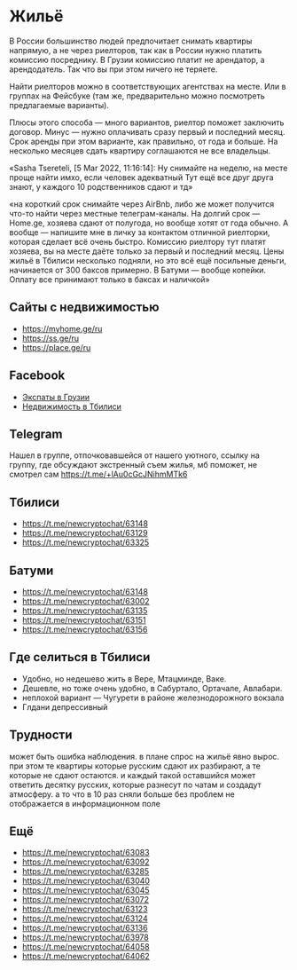# Жильё

В России большинство людей предпочитает снимать квартиры напрямую, а не через риелторов, так как в России нужно платить комиссию посреднику. В Грузии комиссию платит не арендатор, а арендодатель. Так что вы при этом ничего не теряете.

Найти риелторов можно в соответствующих агентствах на месте. Или в группах на Фейсбуке (там же, предварительно можно посмотреть предлагаемые варианты).

Плюсы этого способа — много вариантов, риелтор поможет заключить договор. Минус — нужно оплачивать сразу первый и последний месяц. Срок аренды при этом варианте, как правильно, от года и больше. На несколько месяцев сдать квартиру соглашаются не все владельцы.

«Sasha Tsereteli, [5 Mar 2022, 11:16:14]:
Ну снимайте на неделю, на месте проще найти имхо, если человек адекватный
Тут ещё все друг друга знают, у каждого 10 родственников сдают и тд»

«на короткий срок снимайте через AirBnb, либо же может получится что-то найти через местные телеграм-каналы. На долгий срок — Home.ge, хозяева сдают от полугода, но вообще хотят от года обычно. А вообще — напишите мне в личку за контактом отличной риелторки, которая сделает всё очень быстро. Комиссию риелтору тут платят хозяева, вы на месте даёте только за первый и последний месяц. Цены жильё в Тбилиси несколько подняли, но это всё ещё посильные деньги, начинается от 300 баксов примерно. В Батуми — вообще копейки. Оплату все принимают только в баксах и наличкой»

## Сайты с недвижимостью
 * https://myhome.ge/ru
 * https://ss.ge/ru
 * https://place.ge/ru

## Facebook
 * [Экспаты в Грузии](https://www.facebook.com/groups/574026189726770/)
 * [Недвижимость в Тбилиси](https://www.facebook.com/search/top?q=%D0%BD%D0%B5%D0%B4%D0%B2%D0%B8%D0%B6%D0%B8%D0%BC%D0%BE%D1%81%D1%82%D1%8C%20%D0%B2%20%D1%82%D0%B1%D0%B8%D0%BB%D0%B8%D1%81%D0%B8)

## Telegram
Нашел в группе, отпочковавшейся от нашего уютного, ссылку на группу, где обсуждают экстренный съем жилья, мб поможет, не смотрел сам https://t.me/+lAu0cGcJNihmMTk6

## Тбилиси
* https://t.me/newcryptochat/63148
* https://t.me/newcryptochat/63129
* https://t.me/newcryptochat/63325

## Батуми
* https://t.me/newcryptochat/63148
* https://t.me/newcryptochat/63002
* https://t.me/newcryptochat/63135
* https://t.me/newcryptochat/63151
* https://t.me/newcryptochat/63156

## Где селиться в Тбилиси
* Удобно, но недешево жить в Вере, Мтацминде, Ваке. 
* Дешевле, но тоже очень удобно, в Сабуртало, Ортачале, Авлабари. 
* неплохой вариант — Чугурети в районе железнодорожного вокзала
* Глдани депрессивный

## Трудности 
может быть ошибка наблюдения. в плане спрос на жильё явно вырос. при этом те квартиры которые русским сдают их разбирают, а те которые не сдают остаются. и каждый такой оставшийся может ответить десятку русских, которые разнесут по чатам и создадут атмосферу. а то что в 10 раз сняли больше без проблем не отображается в информационном поле


## Ещё
* https://t.me/newcryptochat/63083
* https://t.me/newcryptochat/63092
* https://t.me/newcryptochat/63285
* https://t.me/newcryptochat/63040
* https://t.me/newcryptochat/63045
* https://t.me/newcryptochat/63072
* https://t.me/newcryptochat/63123
* https://t.me/newcryptochat/63124
* https://t.me/newcryptochat/63136
* https://t.me/newcryptochat/63978
* https://t.me/newcryptochat/64058
* https://t.me/newcryptochat/64062

